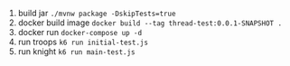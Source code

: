 1. build jar ```./mvnw package -DskipTests=true```
2. docker build image ```docker build --tag thread-test:0.0.1-SNAPSHOT .```
3. docker run ```docker-compose up -d```
4. run troops ```k6 run initial-test.js```
5. run knight ```k6 run main-test.js```